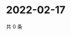 # 2022-02-17

共 0 条

<!-- BEGIN WEIBO -->
<!-- 最后更新时间 Thu Feb 17 2022 08:49:40 GMT+0800 (China Standard Time) -->

<!-- END WEIBO -->
